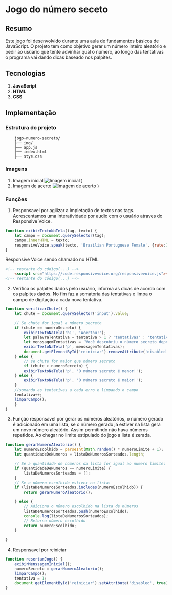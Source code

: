 # Jogo do número seceto

## Resumo
Este jogo foi desenvolvido durante uma aula de fundamentos básicos de JavaScript. O projeto tem como objetivo gerar um número inteiro aleatório e pedir ao usúario que tente advinhar qual o número, ao longo das tentativas o programa vai dando dicas baseado nos palpites.

## Tecnologias

1. **JavaScript**
2. **HTML**
3. **CSS**

## Implementação
### Estrutura do projeto
```plaintext
    jogo-numero-secreto/
    ├── img/
    ├── app.js
    ├── index.html
    ├── stye.css
```
### Imagens
1. Imagem inicial
![Imagem inicial](https://github.com/user-attachments/assets/56d01a91-7e70-455c-958d-3774071e7cb0)
)
2. Imagem de acerto
![Imagem de acerto](https://github.com/user-attachments/assets/e1100716-d575-420c-9f64-f6f04139ac3e)
)
### Funções
1. Responsavel por agilizar a impletação de textos nas tags. Acrescentamos uma interatividade por audio com o usuário atraves do Responsive Voice.
```javascript
function exibirTextoNaTela(tag, texto) {
    let campo = document.querySelector(tag);
    campo.innerHTML = texto;
    responsiveVoice.speak(texto, 'Brazilian Portuguese Female', {rate:1.2});
}
```
Responsive Voice sendo chamado no HTML
```html
<!-- restante do código(...) -->
    <script src="https://code.responsivevoice.org/responsivevoice.js"></script>
<!-- restante do código(...) -->
```
2. Verifica os palpites dados pelo usuário, informa as dicas de acordo com os palpites dados. No fim faz a somatoria das tentativas e limpa o campo de digitação a cada nova tentativa.
```javascript
function verificarChute() {
    let chute = document.querySelector('input').value;

    // Se chute for igual a número secreto
    if (chute == numeroSecreto) {
        exibirTextoNaTela('h1', 'Acertou!');
        let palavraTentativa = tentativa > 1 ? 'tentativas' : 'tentativa';
        let menssagemTentativas = `Você descobriu o número secreto depois de ${tentativa} ${palavraTentativa}!`;
        exibirTextoNaTela('p', menssagemTentativas);
        document.getElementById('reiniciar').removeAttribute('disabled');
    } else {
        // se chute for maior que número secreto
        if (chute > numeroSecreto) {
        exibirTextoNaTela('p', 'O número secreto é menor!');
    } else {
        exibirTextoNaTela('p', 'O número secreto é maior!');
    }
    //somando as tentativas a cada erro e limpando o campo
    tentativa++;
    limparCampo();
    }
}
```
3. Função responsavel por gerar os números aleatórios, o número gerado é adicionado em uma lista, se o número gerado já estiver na lista gera um novo número aleatório. Assim permitindo não hava números repetidos. Ao chegar no limite estipulado do jogo a lista é zerada.
```javascript
function gerarNumeroAleatorio() {
    let numeroEscolhido = parseInt(Math.random() * numeroLimite + 1);
    let quantidadeDeNumeros = listaDeNumerosSorteados.length;

    // Se a quantidade de números da lista for igual ao numero limite:
    if (quantidadeDeNumeros == numeroLimite) {
        listaDeNumerosSorteados = [];
    }
    // Se o número escolhido estiver na lista:
    if (listaDeNumerosSorteados.includes(numeroEscolhido)) {
        return gerarNumeroAleatorio();  

    } else {
        // Adiciona o número escolhido na lista de números
        listaDeNumerosSorteados.push(numeroEscolhido);
        console.log(listaDeNumerosSorteados);
        // Retorna número escolhido
        return numeroEscolhido;
    }
    
}
```
4. Responsavel por reiniciar
```javascript
function resertarJogo() {
    exibirMenssagemInicial();
    numeroSecreto = gerarNumeroAleatorio();
    limparCampo();
    tentativa = 1;
    document.getElementById('reiniciar').setAttribute('disabled', true);
}
```
